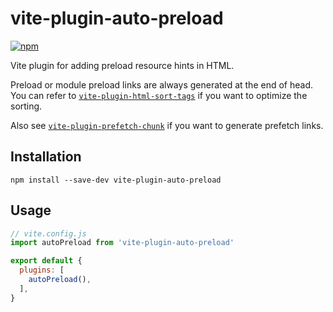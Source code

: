 # vite-plugin-auto-preload

[![npm](https://img.shields.io/npm/v/vite-plugin-auto-preload.svg)](https://www.npmjs.com/package/vite-plugin-auto-preload)

Vite plugin for adding preload resource hints in HTML.

Preload or module preload links are always generated at the end of head. You can refer to [`vite-plugin-html-sort-tags`](https://github.com/CyanSalt/vite-plugin-html-sort-tags) if you want to optimize the sorting.

Also see [`vite-plugin-prefetch-chunk`](https://github.com/CyanSalt/vite-plugin-prefetch-chunk) if you want to generate prefetch links.

## Installation

```shell
npm install --save-dev vite-plugin-auto-preload
```

## Usage

```js
// vite.config.js
import autoPreload from 'vite-plugin-auto-preload'

export default {
  plugins: [
    autoPreload(),
  ],
}
```
